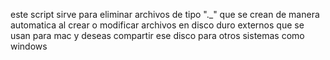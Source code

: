 este script sirve para eliminar archivos de tipo "._" que se crean de manera automatica al crear o modificar archivos en disco duro externos que se usan para mac y deseas compartir ese disco para otros sistemas como windows
